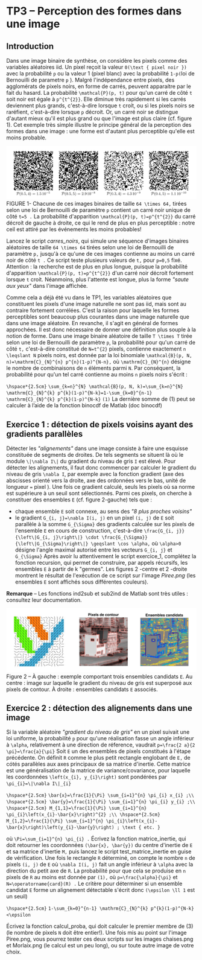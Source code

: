 # TP3 – Perception des formes dans une image


## Introduction
Dans une image binaire de synthèse, on considère les pixels comme des variables aléatoires iid. Un pixel reçoit la valeur ``0(\text { pixel noir })`` avec la probabilité ``p`` ou la valeur 1 (pixel blanc) avec la probabilité ``1-p(``loi de Bernouilli de parametre ``p`` ). Malgré l'indépendance entre pixels, des agglomérats de pixels noirs, en forme de carrés, peuvent apparaítre par le fait du hasard. La probabilité ``\mathcal{P}(p, t)`` pour qu'un carré de côté ``t`` soit noir est égale à ``p^{t^{2}}``. Elle diminue très rapidement si les carrés deviennent plus grands, c'est-à-dire lorsque ``t`` croít, ou sì les pixels noirs se raréfient, c'est-à-dire lorsque ``p`` décroít. Or, un carré noir se distingue d'autant mieux qu'il est plus grand ou que l'image est plus claire (cf. figure 1). Cet exemple très simple illustre le principe général de la perception des formes dans une image : une forme est d'autant plus perceptible qu'elle est moins probable.

![](assets/image1_tp3.png)
FIGURE 1- Chacune de ces images binaires de taille ``64 \times 64,`` tirées selon une loi de Bernouilli de paramètre ``p`` contient un carré noir unique de côté ``t=5 .`` La probabilité d'apparition ``\mathcal{P}(p, t)=p^{t^{2}}`` du carré décroít de gauche à droite, ce qui le rend de plus en plus perceptible : notre ceil est attiré par les événements les moins probables!

Lancez le script *carres_noirs*, qui simule une séquence d'images binaires aléatoires de taille ``64 \times 64`` tirées selon une loi de Bernouilli de paramètre ``p,`` jusqu'à ce qu'une de ces images contienne au moins un carré noir de côté ``t .`` Ce script teste plusieurs valeurs de ``t,`` pour ``p=0,5`` fixé. Attention : la recherche est de plus en plus longue, puisque la probabilité d'apparition ``\mathcal{P}(p, t)=p^{t^{2}}`` d'un carré noir décroít fortement lorsque ``t`` croít. Néanmoins, plus l'attente est longue, plus la forme *"saute aux yeux"* dans l'image affichée.

Comme cela a déjà été vu dans le TP1, les variables aléatoires que constituent les pixels d'une image naturelle ne sont pas iid, mais sont au contraire fortement corrélées. C'est la raison pour laquelle les formes perceptibles sont beaucoup plus courantes dans une image naturelle que dans une image aléatoire. En revanche, il s'agit en général de formes approchées. Il est donc nécessaire de donner une définition plus souple à la notion de forme. Dans une image binaire aléatoire de taille ``T \times T`` tirée selon une loi de Bernouilli de paramètre ``p``, la probabilité pour qu'un carré de côté ``t,`` c'est-à-dire constitué de ``N=t^{2}`` pixels, contienne exactement ``n \leqslant N`` pixels noirs, est donnée par la loi binomiale ``\mathcal{B}(p, N, n)=\mathrm{C}_{N}^{n} p^{n}(1-p)^{N-n},`` où ``\mathrm{C}_{N}^{n}`` désigne le nombre de combinaisons de ``n`` éléments parmi ``N``. Par conséquent, la probabilité pour qu'un tel carré contienne au moins ``n`` pixels noirs s'écrit :

``\hspace*{2.5cm}`` ``\sum_{k=n}^{N} \mathcal{B}(p, N, k)=\sum_{k=n}^{N} \mathrm{C}_{N}^{k} p^{k}(1-p)^{N-k}=1-\sum_{k=0}^{n-1} \mathrm{C}_{N}^{k} p^{k}(1-p)^{N-k}`` ``(1)``
La dernière somme de (1) peut se calculer à l’aide de la fonction binocdf de Matlab (doc binocdf)


## Exercice 1 : détection de pixels voisins ayant des gradients parallèles

Détecter les *"alignements"* dans une image consiste à faire une esquisse constituée de segments de droites. De tels segments se situent là où le module ``\|\nabla I\|`` du gradient du niveau de gris ``I`` est élevé. Pour détecter les alignements, il faut donc commencer par calculer le gradient du niveau de gris ``\nabla I``, par exemple avec la fonction gradient (axe des abscisses orienté vers la droite, axe des ordonnées vers le bas, unité de longueur ``=`` pixel ). Une fois ce gradient calculé, seuls les pixels où sa norme est supérieure à un seuil sont sélectionnés. Parmi ces pixels, on cherche à constituer des ensembles ``E`` (cf. figure 2-gauche) tels que :
* chaque ensemble ``E`` soit connexe, au sens des *"8 plus proches voisins"*
* le gradient ``G_{i, j}=\nabla I(i, j)`` en un pixel ``(i, j)`` de ``E`` soit parallèle à la somme ``G_{\Sigma}`` des gradients calculée sur les pixels de l'ensemble ``E`` en cours de construction, c'est-à-dire ``\frac{G_{i, j}}{\left\|G_{i, j}\right\|} \cdot \frac{G_{\Sigma}}{\left\|G_{\Sigma}\right\|} \geqslant \cos \alpha,`` où ``\alpha>0`` désigne l'angle maximal autorisé entre les vecteurs ``G_{i, j}`` et ``G_{\Sigma}`` Après avoir lu attentivement le script exercice_1, complétez la fonction recursion, qui permet de construire, par appels récursifs, les ensembles ``E`` à partir de k "germes". Les figures 2 -centre et 2 -droite montrent le résultat de l'exécution de ce script sur l'image *Piree.png* (les ensembles ``E`` sont affichés sous différentes couleurs).

**Remarque** – Les fonctions ind2sub et sub2ind de Matlab sont très utiles : consultez leur documentation.

![](assets/image2_tp3.png)
Figure 2 – À gauche : exemple comportant trois ensembles candidats ``E``. Au centre : image sur laquelle le
gradient du niveau de gris est superposé aux pixels de contour. À droite : ensembles candidats ``E`` associés.

## Exercice 2 : détection des alignements dans une image

Si la variable aléatoire *"gradient du niveau de gris"* en un pixel suivait une loi uniforme, la probabilité ``p`` pour qu'une réalisation fasse un angle inférieur à ``\alpha``, relativement à une direction de réference, vaudrait ``p=\frac{2 a}{2 \pi}=\frac{a}{\pi}`` Soit ``E`` un des ensembles de pixels constitués à l'étape précédente. On définit ``R`` comme le plus petit rectangle englobant de ``E,`` de cótés parallèles aux axes principaux de sa matrice d'inertie. Cette matrice est une généralisation de la matrice de variance/covariance, pour laquelle les coordonnées ``\left(x_{i}, y_{i}\right)`` sont pondérées par ``\pi_{i}=\|\nabla I\|_{i}``

``\hspace*{2.5cm}`` ``\bar{x}=\frac{1}{\Pi} \sum_{i=1}^{n} \pi_{i} x_{i} ;\\ \hspace*{2.5cm} \bar{y}=\frac{1}{\Pi} \sum_{i=1}^{n} \pi_{i} y_{i} ;\\ \hspace*{2.5cm} M_{1,1}=\frac{1}{\Pi} \sum_{i=1}^{n} \pi_{i}\left(x_{i}-\bar{x}\right)^{2} ;\\ \hspace*{2.5cm} M_{1,2}=\frac{1}{\Pi} \sum_{i=1}^{n} \pi_{i}\left(x_{i}-\bar{x}\right)\left(y_{i}-\bar{y}\right) ; \text { etc. }``

où ``\Pi=\sum_{i=1}^{n} \pi_{i} .`` Écrivez la fonction matrice_inertie, qui doit retourner les coordonnées ``(\bar{x}, \bar{y})`` du centre d'inertie de ``E`` et sa matrice d'inertie ``M,`` puis lancez le script test_matrice_inertie en guise de vérification. Une fois le rectangle ``R`` déterminé, on compte le nombre ``n`` de pixels ``(i, j)`` de ``E`` où ``\nabla I(i, j)`` fait un angle inférieur à ``\alpha`` avec la direction du petit axe de ``R``. La probabilité pour que cela se produise en ``n`` pixels de ``R`` au moins est donnée par ``(1),`` où ``p=\frac{\alpha}{\pi}`` et ``N=\operatorname{card}(R) .`` Le critère pour déterminer si un ensemble candidat ``E`` forme un alignement détectable s'écrit donc ``(\epsilon \ll 1`` est un seuil)

``\hspace*{2.5cm}`` ``1-\sum_{k=0}^{n-1} \mathrm{C}_{N}^{k} p^{k}(1-p)^{N-k}<\epsilon``

Écrivez la fonction calcul_proba, qui doit calculer le premier membre de (3) (le nombre de pixels ``N`` doit être entier!). Une fois mis au point sur l'image Piree.png, vous pourrez tester ces deux scripts sur les images chaises.png et Morlaix.png (le calcul est un peu long), ou sur toute autre image de votre choix.